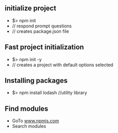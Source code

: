 ## initialize project

- $> npm init
- // respond prompt questions
- // creates package.json file

## Fast project initialization

- $> npm init -y
- // creates a project with default options selected

## Installing packages

- $> npm install lodash //utility library

## Find modules

- GoTo www.npmjs.com
- Search modules
